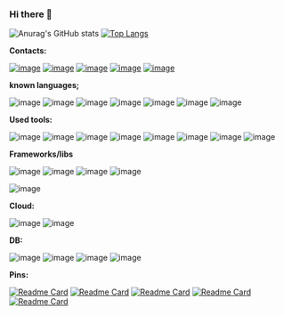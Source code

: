 ### Hi there 👋


![Anurag's GitHub stats](https://github-readme-stats.vercel.app/api?username=G-campos&show_icons=true&theme=dracula)
[![Top Langs](https://github-readme-stats.vercel.app/api/top-langs/?username=G-campos&layout=compact&theme=dracula)](https://github.com/anuraghazra/github-readme-stats)

<b>
Contacts:
</b>

[![image](https://img.shields.io/badge/LinkedIn-0077B5?style=for-the-badge&logo=linkedin&logoColor=white)](https://www.linkedin.com/in/gabriel-de-campos-campos/)
[![image](https://img.shields.io/badge/WhatsApp-25D366?style=for-the-badge&logo=whatsapp&logoColor=white)](https://api.whatsapp.com/send?phone=5545999997432&text=Hi%2C%20I%20saw%20your%20profile%20on%20github%2C%20can%20we%20talk%3F)
[![image](https://img.shields.io/badge/Gmail-D14836?style=for-the-badge&logo=gmail&logoColor=white)](mailto:gabodecampos+github@gmail.com)
[![image](https://img.shields.io/badge/Discord-5865F2?style=for-the-badge&logo=discord&logoColor=white)](Discord@Campos#1492)
[![image](https://img.shields.io/badge/GitHub-100000?style=for-the-badge&logo=github&logoColor=white)](https://github.com/G-campos)

<b>
known languages;
</b>

![image](https://img.shields.io/badge/HTML5-E34F26?style=for-the-badge&logo=html5&logoColor=white)
![image](https://img.shields.io/badge/CSS3-1572B6?style=for-the-badge&logo=css3&logoColor=white)
![image](https://img.shields.io/badge/JavaScript-323330?style=for-the-badge&logo=javascript&logoColor=F7DF1E)
![image](https://img.shields.io/badge/TypeScript-007ACC?style=for-the-badge&logo=typescript&logoColor=white)
![image](https://img.shields.io/badge/Go-00ADD8?style=for-the-badge&logo=go&logoColor=white)
![image](https://img.shields.io/badge/Shell_Script-121011?style=for-the-badge&logo=gnu-bash&logoColor=white)
![image](https://img.shields.io/badge/Markdown-000000?style=for-the-badge&logo=markdown&logoColor=white)

<b>
Used tools:
</b>

![image](https://img.shields.io/badge/Figma-F24E1E?style=for-the-badge&logo=figma&logoColor=white)
![image](https://img.shields.io/badge/gimp-5C5543?style=for-the-badge&logo=gimp&logoColor=white)
![image](https://img.shields.io/badge/Obsidian-483699?style=for-the-badge&logo=Obsidian&logoColor=white)
![image](https://img.shields.io/badge/GIT-E44C30?style=for-the-badge&logo=git&logoColor=white)
![image](https://img.shields.io/badge/WebStorm-000000?style=for-the-badge&logo=WebStorm&logoColor=white)
![image](https://img.shields.io/badge/VSCode-0078D4?style=for-the-badge&logo=visual%20studio%20code&logoColor=white)
![image](https://img.shields.io/badge/Arduino_IDE-00979D?style=for-the-badge&logo=arduino&logoColor=white)
![image](https://img.shields.io/badge/Android_Studio-3DDC84?style=for-the-badge&logo=android-studio&logoColor=white)

<b>
Frameworks/libs
</b>

![image](https://img.shields.io/badge/Vue.js-35495E?style=for-the-badge&logo=vuedotjs&logoColor=4FC08D)
![image](https://img.shields.io/badge/Vuetify-1867C0?style=for-the-badge&logo=vuetify&logoColor=white)
![image](https://img.shields.io/badge/Quasar-1976D2?style=for-the-badge&logo=quasar&logoColor=white)
![image](https://img.shields.io/badge/Handlebars.js-f0772b?style=for-the-badge&logo=handlebarsdotjs&logoColor=black)

![image](https://img.shields.io/badge/Quasar-1976D2?style=for-the-badge&logo=quasar&logoColor=white)



<b>
Cloud:
</b>

![image](https://img.shields.io/badge/Vercel-000000?style=for-the-badge&logo=vercel&logoColor=white)
![image](https://img.shields.io/badge/Oracle-F80000?style=for-the-badge&logo=oracle&logoColor=black)

<b>
DB:
</b>

![image](https://img.shields.io/badge/SQLite-07405E?style=for-the-badge&logo=sqlite&logoColor=white)
![image](https://img.shields.io/badge/redis-%23DD0031.svg?&style=for-the-badge&logo=redis&logoColor=white)
![image](https://img.shields.io/badge/MongoDB-4EA94B?style=for-the-badge&logo=mongodb&logoColor=white)
![image](https://img.shields.io/badge/MySQL-005C84?style=for-the-badge&logo=mysql&logoColor=white)
<!-- ![image](https://img.shields.io/badge/Oracle-F80000?style=for-the-badge&logo=Oracle&logoColor=white) -->

<b>
Pins:
</b>

[![Readme Card](https://github-readme-stats.vercel.app/api/pin/?username=G-campos&repo=challenge-escribo-logic&theme=dracula)](https://github.com/anuraghazra/github-readme-stats)
[![Readme Card](https://github-readme-stats.vercel.app/api/pin/?username=G-campos&repo=curso-golang&theme=dracula)](https://github.com/anuraghazra/github-readme-stats)
[![Readme Card](https://github-readme-stats.vercel.app/api/pin/?username=G-campos&repo=themal-printer&theme=dracula)](https://github.com/anuraghazra/github-readme-stats)
[![Readme Card](https://github-readme-stats.vercel.app/api/pin/?username=G-campos&repo=spotifake&theme=dracula)](https://github.com/anuraghazra/github-readme-stats)
[![Readme Card](https://github-readme-stats.vercel.app/api/pin/?username=G-campos&repo=pokedex&theme=dracula)](https://github.com/anuraghazra/github-readme-stats)


<br>



